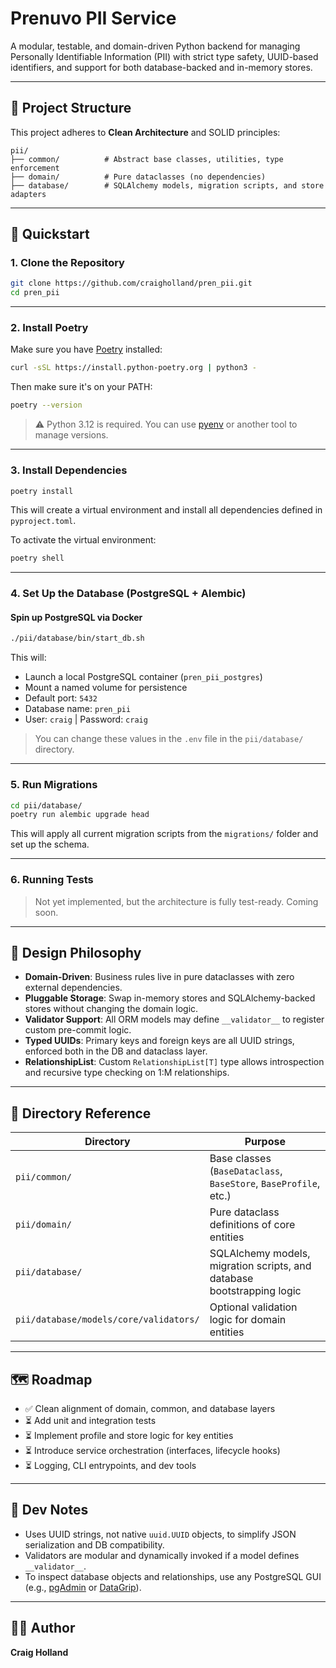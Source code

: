 # Prenuvo PII Service

A modular, testable, and domain-driven Python backend for managing Personally Identifiable Information (PII) with strict type safety, UUID-based identifiers, and support for both database-backed and in-memory stores.

---

## 🔧 Project Structure

This project adheres to **Clean Architecture** and SOLID principles:

```
pii/
├── common/          # Abstract base classes, utilities, type enforcement
├── domain/          # Pure dataclasses (no dependencies)
├── database/        # SQLAlchemy models, migration scripts, and store adapters
```

---

## 🚀 Quickstart

### 1. Clone the Repository

```bash
git clone https://github.com/craigholland/pren_pii.git
cd pren_pii
```

---

### 2. Install Poetry

Make sure you have [Poetry](https://python-poetry.org/docs/#installation) installed:

```bash
curl -sSL https://install.python-poetry.org | python3 -
```

Then make sure it's on your PATH:

```bash
poetry --version
```

> ⚠️ Python 3.12 is required. You can use [pyenv](https://github.com/pyenv/pyenv) or another tool to manage versions.

---

### 3. Install Dependencies

```bash
poetry install
```

This will create a virtual environment and install all dependencies defined in `pyproject.toml`.

To activate the virtual environment:

```bash
poetry shell
```

---

### 4. Set Up the Database (PostgreSQL + Alembic)

#### Spin up PostgreSQL via Docker

```bash
./pii/database/bin/start_db.sh
```

This will:
- Launch a local PostgreSQL container (`pren_pii_postgres`)
- Mount a named volume for persistence
- Default port: `5432`
- Database name: `pren_pii`
- User: `craig` | Password: `craig`

> You can change these values in the `.env` file in the `pii/database/` directory.

---

### 5. Run Migrations

```bash
cd pii/database/
poetry run alembic upgrade head
```

This will apply all current migration scripts from the `migrations/` folder and set up the schema.

---

### 6. Running Tests

> Not yet implemented, but the architecture is fully test-ready. Coming soon.

---

## 🧠 Design Philosophy

- **Domain-Driven**: Business rules live in pure dataclasses with zero external dependencies.
- **Pluggable Storage**: Swap in-memory stores and SQLAlchemy-backed stores without changing the domain logic.
- **Validator Support**: All ORM models may define `__validator__` to register custom pre-commit logic.
- **Typed UUIDs**: Primary keys and foreign keys are all UUID strings, enforced both in the DB and dataclass layer.
- **RelationshipList**: Custom `RelationshipList[T]` type allows introspection and recursive type checking on 1:M relationships.

---

## 📁 Directory Reference

| Directory | Purpose |
|----------|---------|
| `pii/common/` | Base classes (`BaseDataclass`, `BaseStore`, `BaseProfile`, etc.) |
| `pii/domain/` | Pure dataclass definitions of core entities |
| `pii/database/` | SQLAlchemy models, migration scripts, and database bootstrapping logic |
| `pii/database/models/core/validators/` | Optional validation logic for domain entities |

---

## 🗺️ Roadmap

- ✅ Clean alignment of domain, common, and database layers  
- ⏳ Add unit and integration tests  
- ⏳ Implement profile and store logic for key entities  
- ⏳ Introduce service orchestration (interfaces, lifecycle hooks)  
- ⏳ Logging, CLI entrypoints, and dev tools

---

## 🧪 Dev Notes

- Uses UUID strings, not native `uuid.UUID` objects, to simplify JSON serialization and DB compatibility.
- Validators are modular and dynamically invoked if a model defines `__validator__`.
- To inspect database objects and relationships, use any PostgreSQL GUI (e.g., [pgAdmin](https://www.pgadmin.org/) or [DataGrip](https://www.jetbrains.com/datagrip/)).

---

## 🧑‍💻 Author

**Craig Holland**

